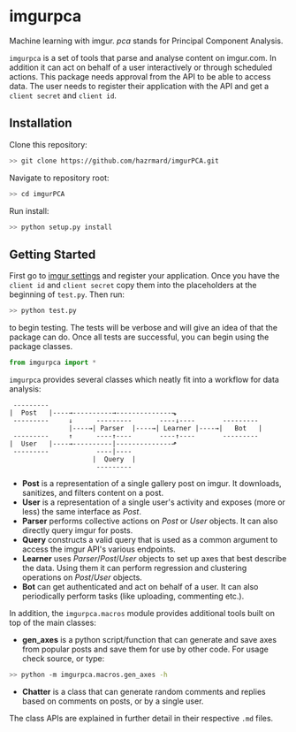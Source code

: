 # imgurpca
Machine learning with imgur. *pca* stands for Principal Component Analysis.  

`imgurpca` is a set of tools that parse and analyse content on imgur.com. In
addition it can act on behalf of a user interactively or through scheduled
actions. This package needs approval from the API to be able to access data.
The user needs to register their application with the API and get a `client
secret` and `client id`.  

## Installation
Clone this repository:  
```bash
>> git clone https://github.com/hazrmard/imgurPCA.git
```
Navigate to repository root:  
```bash
>> cd imgurPCA
```
Run install:  
```bash
>> python setup.py install
```

## Getting Started
First go to [imgur settings](https://imgur.com/account/settings/apps) and
register your application. Once you have the `client id` and `client secret`
copy them into the placeholders at the beginning of `test.py`. Then run:  
```bash
>> python test.py
```
to begin testing. The tests will be verbose and will give an idea of that the
package can do. Once all tests are successful, you can begin using the package
classes.  
```python
from imgurpca import *
```
`imgurpca` provides several classes which neatly fit into a workflow for data
analysis:  
```
 ---------
|  Post   |----→----------→--------------⬎
 ---------     ↓      ---------       ----↓----       ---------
               |----→| Parser  |----→| Learner |----→|   Bot   |
 ---------     ↑      ----↑----       ----↑----       ---------
|  User   |----→----------|--------------⬏
 ---------            ----|----
                     |  Query  |
                      ---------
```  
* **Post** is a representation of a single gallery post on imgur. It downloads,
sanitizes, and filters content on a post.
* **User** is a representation of a single user's activity and exposes (more
    or less) the same interface as *Post*.
* **Parser** performs collective actions on *Post* or *User* objects. It can
also directly query imgur for posts.
* **Query** constructs a valid query that is used as a common argument to
access the imgur API's various endpoints.
* **Learner** uses *Parser*/*Post*/*User* objects to set up axes that best
describe the data. Using them it can perform regression and clustering
operations on *Post*/*User* objects.
* **Bot** can get authenticated and act on behalf of a user. It can also
periodically perform tasks (like uploading, commenting etc.).  

In addition, the `imgurpca.macros` module provides additional tools built on
top of the main classes:  
* **gen_axes** is a python script/function that can generate and save axes from
popular posts and save them for use by other code. For usage check source, or
type:  
```bash
>> python -m imgurpca.macros.gen_axes -h
```  
* **Chatter** is a class that can generate random comments and replies based on
comments on posts, or by a single user.

The class APIs are explained in further detail in their respective `.md` files.
